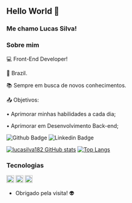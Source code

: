 ## Hello World 👋

### Me chamo Lucas Silva!


### Sobre mim

 
💻 Front-End Developer!

🏡 Brazil.

📚 Sempre em busca de novos conhecimentos.

📤 Objetivos: 

  • Aprimorar minhas habilidades a cada dia;

  • Aprimorar em Desenvolvimento Back-end;



![Github Badge](https://img.shields.io/badge/-Github-000?style=flat-square&logo=Github&logoColor=white&link=github.com/lucasilva182) ![Linkedin Badge](https://img.shields.io/badge/-LinkedIn-blue?style=flat-square&logo=Linkedin&logoColor=white&link=https://www.linkedin.com/in/lucassilva182/)


[![lucasilva182 GitHub stats](https://github-readme-stats.vercel.app/api?username=lucasilva182)](https://github.com/lucasilva182/github-readme-stats) [![Top Langs](https://github-readme-stats.vercel.app/api/top-langs/?username=lucasilva182&layout=compact)](https://github.com/lucasilva182/github-readme-stats)


### Tecnologias 
<img height= "20" src="https://img.shields.io/badge/HTML5-E34F26?style=for-the-badge&logo=html5&logoColor=white"> <img height= "20" src="https://img.shields.io/badge/CSS3-1572B6?style=for-the-badge&logo=css3&logoColor=white"> <img height= "20" src="https://img.shields.io/badge/JavaScript-F7DF1E?style=for-the-badge&logo=javascript&logoColor=black">


- Obrigado pela visita! 👽
